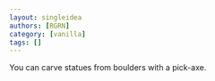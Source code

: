 ```yaml
---
layout: singleidea
authors: [RGRN]
category: [vanilla]
tags: []
---
```

You can carve statues from boulders with a pick-axe.
